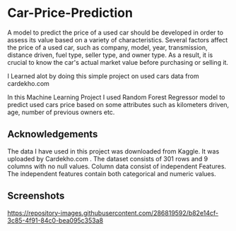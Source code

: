
# Car-Price-Prediction
A model to predict the price of a used car should be developed in order to assess its value based on a variety of characteristics. Several factors affect the price of a used car, such as company, model, year, transmission, distance driven, fuel type, seller type, and owner type. As a result, it is crucial to know the car's actual market value before purchasing or selling it.

I Learned alot by doing this simple project on used cars data from cardekho.com

In this Machine Learning Project I used Random Forest Regressor model to predict used cars price based on some attributes such as kilometers driven, age, number of previous owners etc.


## Acknowledgements

The data I have used in this project was downloaded from Kaggle. It was uploaded by Cardekho.com . The dataset consists of 301 rows and 9 columns with no null values. Column data consist of independent Features. The independent features contain both categorical and numeric values.


## Screenshots


https://repository-images.githubusercontent.com/286819592/b82e14cf-3c85-4f91-84c0-bea095c353a8